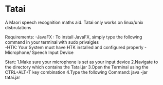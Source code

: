 # Tatai
A Maori speech recognition maths aid.
Tatai only works on linux/unix disbrutations 

Requirements:
	-JavaFX : To install JavaFX, simply type the following command in your terminal with sudo privalgies  
	-HTK: Your System must have HTK installed and configured properly 
	-Microphone/ Speech Input Device
	
Start:
	1.Make sure your microphone is set as your input device
	2.Navigate to the directory which contains the Tatai.jar
	3.Open the Terminal using the CTRL+ALT+T key combination
	4.Type the following Command:
		java -jar tatai.jar
